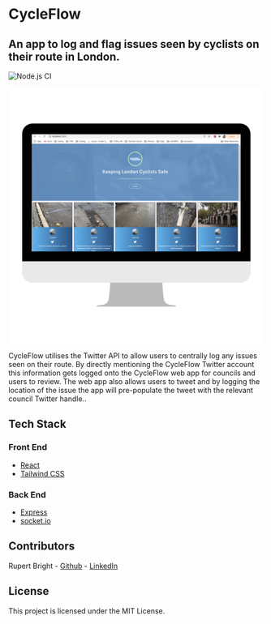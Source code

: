 # CycleFlow

<!-- Remember to reflect any changes to the readme in the Table of Contents-->

## An app to log and flag issues seen by cyclists on their route in London. 

![Node.js CI](https://github.com/ilyadusoleil/zapp/workflows/Node.js%20CI/badge.svg)

<p align="center">
  <img src="./Images/desktop-image.png">
</p>

CycleFlow utilises the Twitter API to allow users to centrally log any issues seen on their route. By directly mentioning the CycleFlow Twitter account this information gets logged onto the CycleFlow web app for councils and users to review. The web app also allows users to tweet and by logging the location of the issue the app will pre-populate the tweet with the relevant council Twitter handle.. 

## Tech Stack

### Front End

- [React](https://reactjs.org/)
- [Tailwind CSS](https://tailwindcss.com/)

### Back End

- [Express](https://expressjs.com/)
- [socket.io](https://socket.io/)


## Contributors

Rupert Bright - [Github](https://github.com/rupertbright-hub) - [LinkedIn](https://www.linkedin.com/in/rbrightb/)

## License

This project is licensed under the MIT License.
